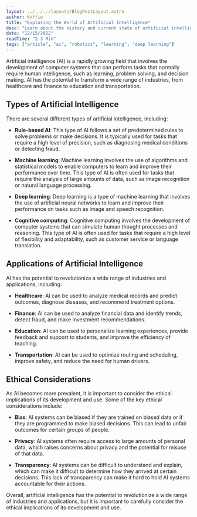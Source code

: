 ```yaml
---
layout: ../../../layouts/BlogPostLayout.astro
author: Kxffie
title: "Exploring the World of Artificial Intelligence"
desc: "Learn about the history and current state of artificial intelligence (AI) in this article. We will explore AIs applications in various industries and its ethical considerations. From machine learning to natural language processing, discover the technologies that make up the field of AI and how they are solving real-world problems."
date: "12/15/2022"
readTime: "2-3 Min"
tags: ["article", "ai", "robotics", "learning", "deep learning"]
---
```


Artificial intelligence (AI) is a rapidly growing field that involves the development of computer systems that can perform tasks that normally require human intelligence, such as learning, problem solving, and decision making. AI has the potential to transform a wide range of industries, from healthcare and finance to education and transportation.

## Types of Artificial Intelligence

There are several different types of artificial intelligence, including:

- **Rule-based AI**: This type of AI follows a set of predetermined rules to solve problems or make decisions. It is typically used for tasks that require a high level of precision, such as diagnosing medical conditions or detecting fraud.

- **Machine learning**: Machine learning involves the use of algorithms and statistical models to enable computers to learn and improve their performance over time. This type of AI is often used for tasks that require the analysis of large amounts of data, such as image recognition or natural language processing.

- **Deep learning**: Deep learning is a type of machine learning that involves the use of artificial neural networks to learn and improve their performance on tasks such as image and speech recognition.

- **Cognitive computing**: Cognitive computing involves the development of computer systems that can simulate human thought processes and reasoning. This type of AI is often used for tasks that require a high level of flexibility and adaptability, such as customer service or language translation.

## Applications of Artificial Intelligence

AI has the potential to revolutionize a wide range of industries and applications, including:

- **Healthcare**: AI can be used to analyze medical records and predict outcomes, diagnose diseases, and recommend treatment options.

- **Finance**: AI can be used to analyze financial data and identify trends, detect fraud, and make investment recommendations.

- **Education**: AI can be used to personalize learning experiences, provide feedback and support to students, and improve the efficiency of teaching.

- **Transportation**: AI can be used to optimize routing and scheduling, improve safety, and reduce the need for human drivers.

## Ethical Considerations

As AI becomes more prevalent, it is important to consider the ethical implications of its development and use. Some of the key ethical considerations include:

- **Bias**: AI systems can be biased if they are trained on biased data or if they are programmed to make biased decisions. This can lead to unfair outcomes for certain groups of people.

- **Privacy**: AI systems often require access to large amounts of personal data, which raises concerns about privacy and the potential for misuse of that data.

- **Transparency**: AI systems can be difficult to understand and explain, which can make it difficult to determine how they arrived at certain decisions. This lack of transparency can make it hard to hold AI systems accountable for their actions.

Overall, artificial intelligence has the potential to revolutionize a wide range of industries and applications, but it is important to carefully consider the ethical implications of its development and use.
